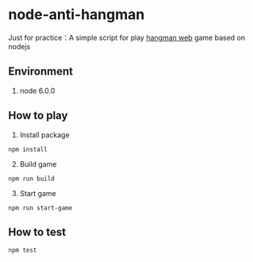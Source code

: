 # node-anti-hangman

Just for practice：A simple script for play [hangman web](https://github.com/frankZheng1111/hangman-web)  game based on nodejs

## Environment

1. node 6.0.0

## How to play

1. Install package

  ```
  npm install
  ```

2. Build game

  ```
  npm run build
  ```
 
 3. Start game
 
  ```
  npm run start-game
  ```
  
 ## How to test
 
  ```
  npm test
  ```
